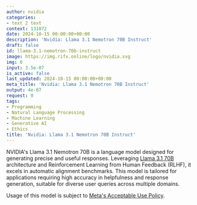 ```yaml
---
author: nvidia
categories:
- text 2 text
context: 131072
date: 2024-10-15 00:00:00+00:00
description: 'Nvidia: Llama 3.1 Nemotron 70B Instruct'
draft: false
id: llama-3.1-nemotron-70b-instruct
image: https://img.rifx.online/logo/nvidia.svg
img: 0
input: 3.5e-07
is_active: false
last_updated: 2024-10-15 00:00:00+00:00
meta_title: 'Nvidia: Llama 3.1 Nemotron 70B Instruct'
output: 4e-07
request: 0
tags:
- Programming
- Natural Language Processing
- Machine Learning
- Generative AI
- Ethics
title: 'Nvidia: Llama 3.1 Nemotron 70B Instruct'
---
```




NVIDIA's Llama 3.1 Nemotron 70B is a language model designed for generating precise and useful responses. Leveraging [Llama 3.1 70B](/models/meta-llama/llama-3.1-70b-instruct) architecture and Reinforcement Learning from Human Feedback (RLHF), it excels in automatic alignment benchmarks. This model is tailored for applications requiring high accuracy in helpfulness and response generation, suitable for diverse user queries across multiple domains.

Usage of this model is subject to [Meta's Acceptable Use Policy](https://www.llama.com/llama3/use-policy/).

